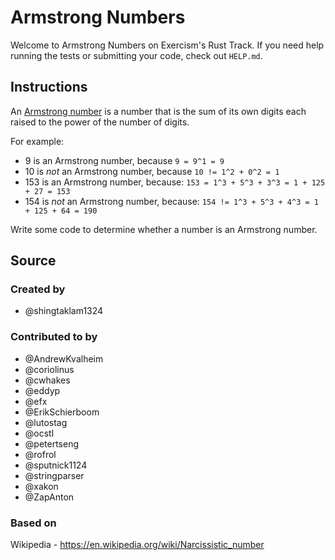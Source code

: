 # Armstrong Numbers

Welcome to Armstrong Numbers on Exercism's Rust Track.
If you need help running the tests or submitting your code, check out `HELP.md`.

## Instructions

An [Armstrong number][armstrong-number] is a number that is the sum of its own digits each raised to the power of the number of digits.

For example:

- 9 is an Armstrong number, because `9 = 9^1 = 9`
- 10 is _not_ an Armstrong number, because `10 != 1^2 + 0^2 = 1`
- 153 is an Armstrong number, because: `153 = 1^3 + 5^3 + 3^3 = 1 + 125 + 27 = 153`
- 154 is _not_ an Armstrong number, because: `154 != 1^3 + 5^3 + 4^3 = 1 + 125 + 64 = 190`

Write some code to determine whether a number is an Armstrong number.

[armstrong-number]: https://en.wikipedia.org/wiki/Narcissistic_number

## Source

### Created by

- @shingtaklam1324

### Contributed to by

- @AndrewKvalheim
- @coriolinus
- @cwhakes
- @eddyp
- @efx
- @ErikSchierboom
- @lutostag
- @ocstl
- @petertseng
- @rofrol
- @sputnick1124
- @stringparser
- @xakon
- @ZapAnton

### Based on

Wikipedia - https://en.wikipedia.org/wiki/Narcissistic_number
